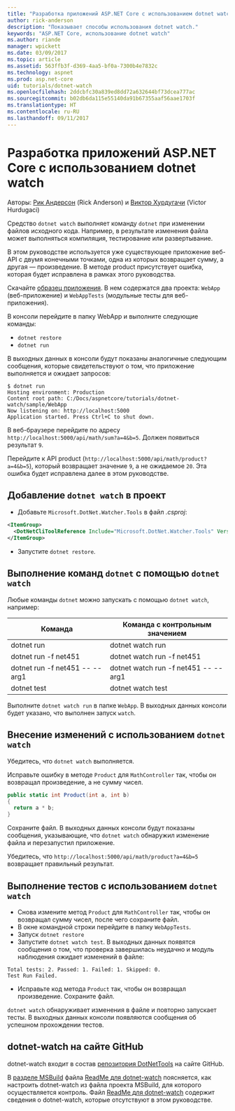 ```yaml
---
title: "Разработка приложений ASP.NET Core с использованием dotnet watch"
author: rick-anderson
description: "Показывает способы использования dotnet watch."
keywords: "ASP.NET Core, использование dotnet watch"
ms.author: riande
manager: wpickett
ms.date: 03/09/2017
ms.topic: article
ms.assetid: 563ffb3f-d369-4aa5-bf0a-7300b4e7832c
ms.technology: aspnet
ms.prod: asp.net-core
uid: tutorials/dotnet-watch
ms.openlocfilehash: 2ddcbfc30a839ed8dd72a632644bf73dcea777ac
ms.sourcegitcommit: b02db6da115e55140da91b67355aaf56aae1703f
ms.translationtype: HT
ms.contentlocale: ru-RU
ms.lasthandoff: 09/11/2017
---
```

# <a name="developing-aspnet-core-apps-using-dotnet-watch"></a>Разработка приложений ASP.NET Core с использованием dotnet watch


Авторы: [Рик Андерсон](https://twitter.com/RickAndMSFT) (Rick Anderson) и [Виктор Хурдугачи](https://twitter.com/victorhurdugaci) (Victor Hurdugaci)

Средство `dotnet watch` выполняет команду `dotnet` при изменении файлов исходного кода. Например, в результате изменения файла может выполняться компиляция, тестирование или развертывание.

В этом руководстве используется уже существующее приложение веб-API с двумя конечными точками, одна из которых возвращает сумму, а другая — произведение. В методе product присутствует ошибка, которая будет исправлена в рамках этого руководства.

Скачайте [образец приложения](https://github.com/aspnet/Docs/tree/master/aspnetcore/tutorials/dotnet-watch/sample). В нем содержатся два проекта: `WebApp` (веб-приложение) и `WebAppTests` (модульные тесты для веб-приложения).

В консоли перейдите в папку WebApp и выполните следующие команды:

- `dotnet restore`
- `dotnet run`

В выходных данных в консоли будут показаны аналогичные следующим сообщения, которые свидетельствуют о том, что приложение выполняется и ожидает запросов:

```console
$ dotnet run
Hosting environment: Production
Content root path: C:/Docs/aspnetcore/tutorials/dotnet-watch/sample/WebApp
Now listening on: http://localhost:5000
Application started. Press Ctrl+C to shut down.
```

В веб-браузере перейдите по адресу `http://localhost:5000/api/math/sum?a=4&b=5`. Должен появиться результат `9`.

Перейдите к API product (`http://localhost:5000/api/math/product?a=4&b=5`), который возвращает значение `9`, а не ожидаемое `20`. Эта ошибка будет исправлена далее в этом руководстве.

## <a name="add-dotnet-watch-to-a-project"></a>Добавление `dotnet watch` в проект

- Добавьте `Microsoft.DotNet.Watcher.Tools` в файл *.csproj*:
 ```xml
 <ItemGroup>
   <DotNetCliToolReference Include="Microsoft.DotNet.Watcher.Tools" Version="2.0.0" />
 </ItemGroup> 
 ```

- Запустите `dotnet restore`.

## <a name="running-dotnet-commands-using-dotnet-watch"></a>Выполнение команд `dotnet` с помощью `dotnet watch`

Любые команды `dotnet` можно запускать с помощью `dotnet watch`, например:

| Команда | Команда с контрольным значением |
| ---- | ----- |
| dotnet run | dotnet watch run |
| dotnet run -f net451 | dotnet watch run -f net451 |
| dotnet run -f net451 -- --arg1 | dotnet watch run -f net451 -- --arg1 |
| dotnet test | dotnet watch test |

Выполните `dotnet watch run` в папке `WebApp`. В выходных данных консоли будет указано, что выполнен запуск `watch`.

## <a name="making-changes-with-dotnet-watch"></a>Внесение изменений с использованием `dotnet watch`

Убедитесь, что `dotnet watch` выполняется.

Исправьте ошибку в методе `Product` для `MathController` так, чтобы он возвращал произведение, а не сумму чисел.

```csharp
public static int Product(int a, int b)
{
  return a * b;
} 
```

Сохраните файл. В выходных данных консоли будут показаны сообщения, указывающие, что `dotnet watch` обнаружил изменение файла и перезапустил приложение.

Убедитесь, что `http://localhost:5000/api/math/product?a=4&b=5` возвращает правильный результат.

## <a name="running-tests-using-dotnet-watch"></a>Выполнение тестов с использованием `dotnet watch`

- Снова измените метод `Product` для `MathController` так, чтобы он возвращал сумму чисел, после чего сохраните файл.
- В окне командной строки перейдите в папку `WebAppTests`.
- Запуск `dotnet restore`
- Запустите `dotnet watch test`. В выходных данных появятся сообщения о том, что проверка завершилась неудачно и модуль наблюдения ожидает изменений в файле:

 ```console
 Total tests: 2. Passed: 1. Failed: 1. Skipped: 0.
 Test Run Failed.
  ```
- Исправьте код метода `Product` так, чтобы он возвращал произведение. Сохраните файл.

`dotnet watch` обнаруживает изменения в файле и повторно запускает тесты. В выходных данных консоли появляются сообщения об успешном прохождении тестов.

## <a name="dotnet-watch-in-github"></a>dotnet-watch на сайте GitHub

dotnet-watch входит в состав [репозитория DotNetTools](https://github.com/aspnet/DotNetTools/tree/dev/src/Microsoft.DotNet.Watcher.Tools) на сайте GitHub.

В [разделе MSBuild](https://github.com/aspnet/DotNetTools/blob/dev/src/Microsoft.DotNet.Watcher.Tools/README.md#msbuild) файла [ReadMe для dotnet-watch](https://github.com/aspnet/DotNetTools/blob/dev/src/Microsoft.DotNet.Watcher.Tools/README.md) поясняется, как настроить dotnet-watch из файла проекта MSBuild, для которого осуществляется контроль. Файл [ReadMe для dotnet-watch](https://github.com/aspnet/DotNetTools/blob/dev/src/Microsoft.DotNet.Watcher.Tools/README.md) содержит сведения о dotnet-watch, которые отсутствуют в этом руководстве.
